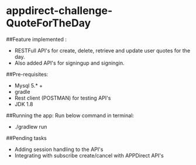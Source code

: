 # appdirect-challenge-QuoteForTheDay

##Feature implemented :
* RESTFull API's for create, delete, retrieve and update user quotes for the day.
* Also added API's for signingup and signingin.

##Pre-requisites:
* Mysql 5.* +
* gradle
* Rest client (POSTMAN) for testing API's
* JDK 1.8

##Running the app:
Run below command in terminal:
* ./gradlew run

##Pending tasks
* Adding session handling to the API's
* Integrating with subscribe create/cancel with APPDirect API's
